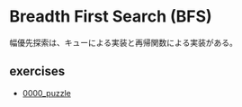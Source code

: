 # Breadth First Search (BFS)

幅優先探索は、キューによる実装と再帰関数による実装がある。

## exercises

* [0000_puzzle](../../0000_puzzle/README.md)
